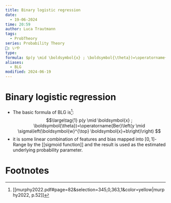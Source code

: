 ```yaml
---
title: Binary logistic regression
date:
  - 19-06-2024
time: 20:59
author: Luca Trautmann
tags:
  - ProbTheory
series: Probability Theory
🍙: いや
type: 
formula: $p(y \mid \boldsymbol{x} ; \boldsymbol{\theta})=\operatorname{Ber}\left(y \mid \sigma\left(\boldsymbol{w}^{\top} \boldsymbol{x}+b\right)\right)$
aliases:
  - BLG
modified: 2024-06-19
---
```

# Binary logistic regression
- The basic formula of BLG is[^1]: 
$$\large\tag{1}
p(y \mid \boldsymbol{x} ; \boldsymbol{\theta})=\operatorname{Ber}\left(y \mid \sigma\left(\boldsymbol{w}^{\top} \boldsymbol{x}+b\right)\right)
$$
- it is some linear combination of features and bias mapped into $[0,1]$-Range by the [[sigmoid function]] and the result is used as the estimated underlying probability parameter. 

# Footnotes
[^1]: [[murphy2022.pdf#page=82&selection=345,0,363,1&color=yellow|murphy2022, p.52]]